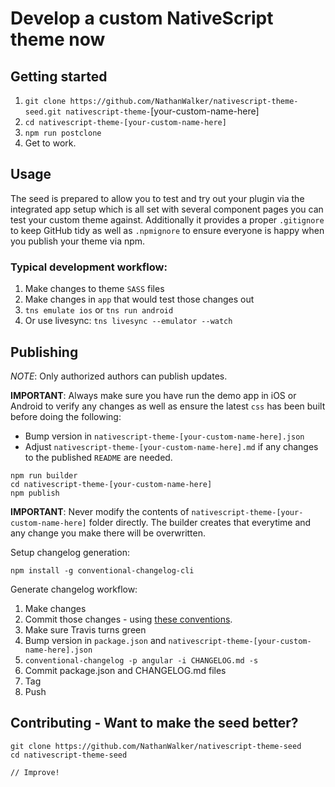 # Develop a custom NativeScript theme now 

## Getting started

1. `git clone https://github.com/NathanWalker/nativescript-theme-seed.git nativescript-theme-`[your-custom-name-here]
3. `cd nativescript-theme-[your-custom-name-here]`
4. `npm run postclone`
5. Get to work.

## Usage

The seed is prepared to allow you to test and try out your plugin via the integrated app setup which is all set with several component pages you can test your custom theme against.
Additionally it provides a proper `.gitignore` to keep GitHub tidy as well as `.npmignore` to ensure everyone is happy when you publish your theme via npm.

### Typical development workflow:

1. Make changes to theme `SASS` files 
2. Make changes in `app` that would test those changes out
3. `tns emulate ios` or `tns run android`
4. Or use livesync: `tns livesync --emulator --watch`

## Publishing

*NOTE*: Only authorized authors can publish updates.

**IMPORTANT**: Always make sure you have run the demo app in iOS or Android to verify any changes as well as ensure the latest `css` has been built before doing the following:

* Bump version in `nativescript-theme-[your-custom-name-here].json`
* Adjust `nativescript-theme-[your-custom-name-here].md` if any changes to the published `README` are needed.

```
npm run builder
cd nativescript-theme-[your-custom-name-here]
npm publish
```

**IMPORTANT**: Never modify the contents of `nativescript-theme-[your-custom-name-here]` folder directly. The builder creates that everytime and any change you make there will be overwritten.

Setup changelog generation:

```
npm install -g conventional-changelog-cli
```

Generate changelog workflow:

1. Make changes
2. Commit those changes - using [these conventions](https://gist.github.com/stephenparish/9941e89d80e2bc58a153).
3. Make sure Travis turns green
4. Bump version in `package.json` and `nativescript-theme-[your-custom-name-here].json`
5. `conventional-changelog -p angular -i CHANGELOG.md -s`
6. Commit package.json and CHANGELOG.md files
7. Tag
8. Push

## Contributing - Want to make the seed better?

```
git clone https://github.com/NathanWalker/nativescript-theme-seed
cd nativescript-theme-seed

// Improve!
```
